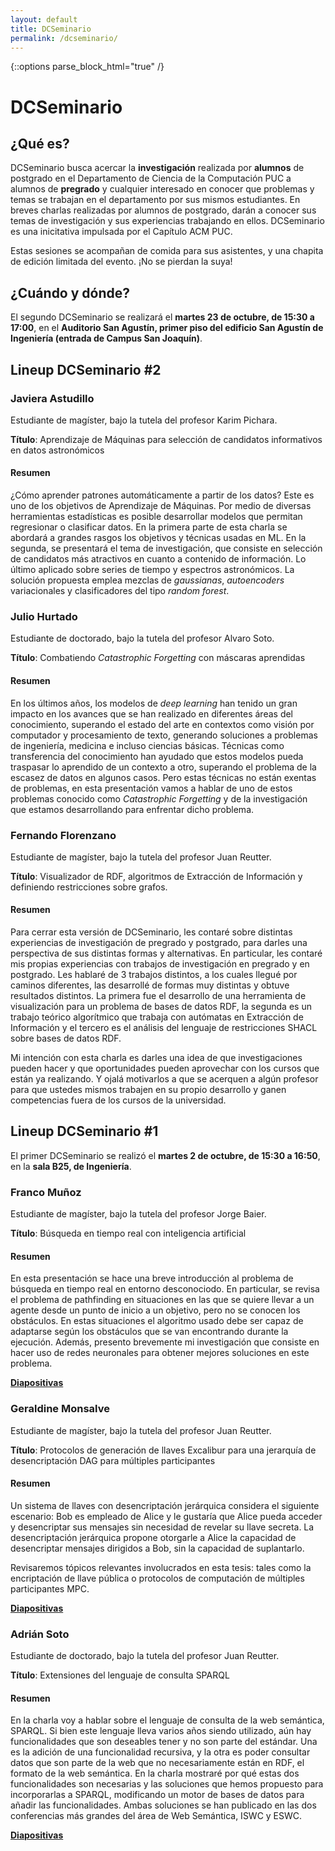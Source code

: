 ```yaml
---
layout: default
title: DCSeminario
permalink: /dcseminario/
---
```

{::options parse_block_html="true" /}

<!-- ![](/assets/dcseminario.jpeg) -->

# DCSeminario

## ¿Qué es?

DCSeminario busca acercar la **investigación** realizada por **alumnos** de postgrado en el Departamento de Ciencia de la Computación PUC a alumnos de **pregrado** y cualquier interesado en conocer que problemas y temas se trabajan en el departamento por sus mismos estudiantes. En breves charlas realizadas por alumnos de postgrado, darán a conocer sus temas de investigación y sus experiencias trabajando en ellos. DCSeminario es una inicitativa impulsada por el Capítulo ACM PUC.

Estas sesiones se acompañan de comida para sus asistentes, y una chapita de edición limitada del evento. ¡No se pierdan la suya!

## ¿Cuándo y dónde?

El segundo DCSeminario se realizará el **martes 23 de octubre, de 15:30 a 17:00**, en el **Auditorio San Agustín, primer piso del edificio San Agustín de Ingeniería (entrada de Campus San Joaquín)**.

## Lineup DCSeminario #2

<div class="lineup">

### Javiera Astudillo
Estudiante de magíster, bajo la tutela del profesor Karim Pichara.

**Título**: Aprendizaje de Máquinas para selección de candidatos informativos en datos astronómicos

#### Resumen

¿Cómo aprender patrones automáticamente a partir de los datos? Este es uno de los objetivos de Aprendizaje de Máquinas. Por medio de diversas herramientas estadísticas es posible desarrollar modelos que permitan regresionar o clasificar datos. En la primera parte de esta charla se abordará a grandes rasgos los objetivos y técnicas usadas en ML. En la segunda, se presentará el tema de investigación, que consiste en selección de candidatos más atractivos en cuanto a contenido de información. Lo último aplicado sobre series de tiempo y espectros astronómicos. La solución propuesta emplea mezclas de *gaussianas*, *autoencoders* variacionales y clasificadores del tipo *random forest*.

<!-- [**Diapositivas**](/assets/diapos_franco.pdf) -->

</div>
<div class="lineup">

### Julio Hurtado
Estudiante de doctorado, bajo la tutela del profesor Alvaro Soto.

**Título**: Combatiendo *Catastrophic Forgetting* con máscaras aprendidas


#### Resumen

En los últimos años, los modelos de *deep learning* han tenido un gran impacto en los avances que se han realizado en diferentes áreas del conocimiento, superando el estado del arte en contextos como visión por computador y procesamiento de texto, generando soluciones a problemas de ingeniería, medicina e incluso ciencias básicas. Técnicas como transferencia del conocimiento han ayudado que estos modelos pueda traspasar lo aprendido de un contexto a otro, superando el problema de la escasez de datos en algunos casos. Pero estas técnicas no están exentas de problemas, en esta presentación vamos a hablar de uno de estos problemas conocido como *Catastrophic Forgetting* y de la investigación que estamos desarrollando para enfrentar dicho problema.

<!-- [**Diapositivas**](/assets/diapos_geraldine.pdf) -->

</div>
<div class="lineup">

### Fernando Florenzano
Estudiante de magíster, bajo la tutela del profesor Juan Reutter.

**Título**: Visualizador de RDF, algoritmos de Extracción de Información y definiendo restricciones sobre grafos.

#### Resumen

Para cerrar esta versión de DCSeminario, les contaré sobre distintas experiencias de investigación de pregrado y postgrado, para darles una perspectiva de sus distintas formas y alternativas. En particular, les contaré mis propias experiencias con trabajos de investigación en pregrado y en postgrado. Les hablaré de 3 trabajos distintos, a los cuales llegué por caminos diferentes, las desarrollé de formas muy distintas y obtuve resultados distintos. La primera fue el desarrollo de una herramienta de visualización para un problema de bases de datos RDF, la segunda es un trabajo teórico algorítmico que trabaja con autómatas en Extracción de Información y el tercero es el análisis del lenguaje de restricciones SHACL sobre bases de datos RDF.

Mi intención con esta charla es darles una idea de que investigaciones pueden hacer y que oportunidades pueden aprovechar con los cursos que están ya realizando. Y ojalá motivarlos a que se acerquen a algún profesor para que ustedes mismos trabajen en su propio desarrollo y ganen competencias fuera de los cursos de la universidad.

<!-- [**Diapositivas**](/assets/diapos_adrian.pdf) -->

</div>

## Lineup DCSeminario #1

El primer DCSeminario se realizó el **martes 2 de octubre, de 15:30 a 16:50**, en la **sala B25, de Ingeniería**.

<div class="lineup">

### Franco Muñoz
Estudiante de magíster, bajo la tutela del profesor Jorge Baier.

**Título**:  Búsqueda en tiempo real con inteligencia artificial

#### Resumen

En esta presentación se hace una breve introducción al problema de búsqueda en tiempo real en entorno desconociodo. En particular, se revisa el problema de pathfinding en situaciones en las que se quiere llevar a un agente desde un punto de inicio a un objetivo, pero no se conocen los obstáculos. En estas situaciones el algoritmo usado debe ser capaz de adaptarse según los obstáculos que se van encontrando durante la ejecución. Además, presento brevemente mi investigación que consiste en hacer uso de redes neuronales para obtener mejores soluciones en este problema.

[**Diapositivas**](/assets/diapos_franco.pdf)

</div>
<div class="lineup">

### Geraldine Monsalve
Estudiante de magíster, bajo la tutela del profesor Juan Reutter.

**Título**: Protocolos de generación de llaves Excalibur para una jerarquía de desencriptación DAG para múltiples participantes

#### Resumen

Un sistema de llaves con desencriptación jerárquica considera el siguiente escenario: Bob es empleado de Alice y le gustaría que Alice pueda acceder y desencriptar sus mensajes sin necesidad de revelar su llave secreta. La desencriptación jerárquica propone otorgarle a Alice la capacidad de desencriptar mensajes dirigidos a Bob, sin la capacidad de suplantarlo.

Revisaremos tópicos relevantes involucrados en esta tesis: tales como la encriptación de llave pública o protocolos de computación de múltiples participantes MPC.

[**Diapositivas**](/assets/diapos_geraldine.pdf)

</div>
<div class="lineup">

### Adrián Soto
Estudiante de doctorado, bajo la tutela del profesor Juan Reutter.

**Título**: Extensiones del lenguaje de consulta SPARQL

#### Resumen

En la charla voy a hablar sobre el lenguaje de consulta de la web semántica, SPARQL. Si bien este lenguaje lleva varios años siendo utilizado, aún hay funcionalidades que son deseables tener y no son parte del estándar. Una es la adición de una funcionalidad recursiva, y la otra es poder consultar datos que son parte de la web que no necesariamente están en RDF, el formato de la web semántica. En la charla mostraré por qué estas dos funcionalidades son necesarias y las soluciones que hemos propuesto para incorporarlas a SPARQL, modificando un motor de bases de datos para añadir las funcionalidades. Ambas soluciones se han publicado en las dos conferencias más grandes del área de Web Semántica, ISWC y ESWC.

[**Diapositivas**](/assets/diapos_adrian.pdf)

</div>